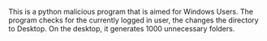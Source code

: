 This is a python malicious program that is aimed for Windows Users.
The program checks for the currently logged in user, the changes the directory to Desktop.
On the desktop, it generates 1000 unnecessary folders.
